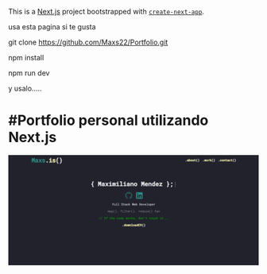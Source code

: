 This is a [Next.js](https://nextjs.org/) project bootstrapped with [`create-next-app`](https://github.com/vercel/next.js/tree/canary/packages/create-next-app).

usa esta pagina si te gusta 

git clone https://github.com/Maxs22/Portfolio.git

npm install 

npm run dev


y usalo.....

# #Portfolio personal utilizando Next.js 

![1634655471329.png](image/README/1634655471329.png)
